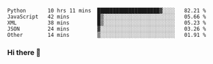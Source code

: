 <!--START_SECTION:waka-->

```text
Python       10 hrs 11 mins  ████████████████████▓░░░░   82.21 %
JavaScript   42 mins         █▒░░░░░░░░░░░░░░░░░░░░░░░   05.66 %
XML          38 mins         █▒░░░░░░░░░░░░░░░░░░░░░░░   05.23 %
JSON         24 mins         ▓░░░░░░░░░░░░░░░░░░░░░░░░   03.26 %
Other        14 mins         ▒░░░░░░░░░░░░░░░░░░░░░░░░   01.91 %
```

<!--END_SECTION:waka-->

### Hi there 👋

<!--
**DnC275/DnC275** is a ✨ _special_ ✨ repository because its `README.md` (this file) appears on your GitHub profile.

Here are some ideas to get you started:

- 🔭 I’m currently working on ...
- 🌱 I’m currently learning ...
- 👯 I’m looking to collaborate on ...
- 🤔 I’m looking for help with ...
- 💬 Ask me about ...
- 📫 How to reach me: ...
- 😄 Pronouns: ...
- ⚡ Fun fact: ...
-->
